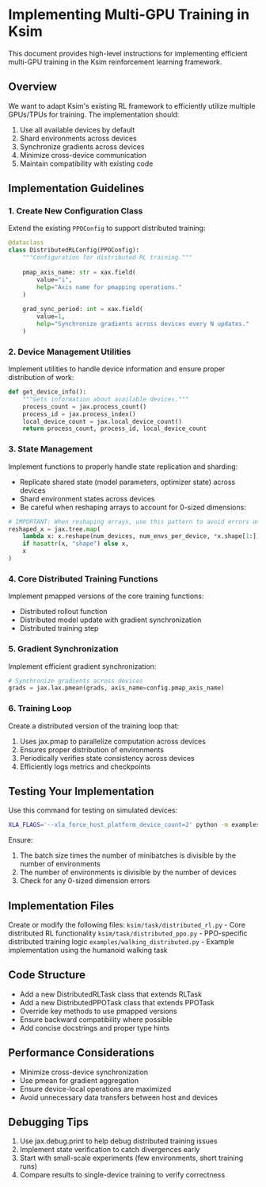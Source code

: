 # Implementing Multi-GPU Training in Ksim

This document provides high-level instructions for implementing efficient multi-GPU training in the Ksim reinforcement learning framework.

## Overview

We want to adapt Ksim's existing RL framework to efficiently utilize multiple GPUs/TPUs for training. The implementation should:
1. Use all available devices by default
2. Shard environments across devices 
3. Synchronize gradients across devices
4. Minimize cross-device communication
5. Maintain compatibility with existing code

## Implementation Guidelines

### 1. Create New Configuration Class

Extend the existing `PPOConfig` to support distributed training:

```python
@dataclass
class DistributedRLConfig(PPOConfig):
    """Configuration for distributed RL training."""
    
    pmap_axis_name: str = xax.field(
        value="i",
        help="Axis name for pmapping operations."
    )
    
    grad_sync_period: int = xax.field(
        value=1,
        help="Synchronize gradients across devices every N updates."
    )
```

### 2. Device Management Utilities
Implement utilities to handle device information and ensure proper distribution of work:
```python
def get_device_info():
    """Gets information about available devices."""
    process_count = jax.process_count()
    process_id = jax.process_index()
    local_device_count = jax.local_device_count()
    return process_count, process_id, local_device_count
```

### 3. State Management
Implement functions to properly handle state replication and sharding:
* Replicate shared state (model parameters, optimizer state) across devices
* Shard environment states across devices
* Be careful when reshaping arrays to account for 0-sized dimensions:
```python
# IMPORTANT: When reshaping arrays, use this pattern to avoid errors on 0-sized axes
reshaped_x = jax.tree.map(
    lambda x: x.reshape(num_devices, num_envs_per_device, *x.shape[1:]) 
    if hasattr(x, "shape") else x,
    x
)
```

### 4. Core Distributed Training Functions
Implement pmapped versions of the core training functions:
* Distributed rollout function
* Distributed model update with gradient synchronization
* Distributed training step

### 5. Gradient Synchronization
Implement efficient gradient synchronization:
```python
# Synchronize gradients across devices
grads = jax.lax.pmean(grads, axis_name=config.pmap_axis_name)
```

### 6. Training Loop
Create a distributed version of the training loop that:
1. Uses jax.pmap to parallelize computation across devices
2. Ensures proper distribution of environments
3. Periodically verifies state consistency across devices
4. Efficiently logs metrics and checkpoints

## Testing Your Implementation
Use this command for testing on simulated devices:
```bash
XLA_FLAGS='--xla_force_host_platform_device_count=2' python -m examples.walking_distributed num_steps=1000 num_envs=8 batch_size=4
```
Ensure:
1. The batch size times the number of minibatches is divisible by the number of environments
2. The number of environments is divisible by the number of devices
3. Check for any 0-sized dimension errors

## Implementation Files
Create or modify the following files:
`ksim/task/distributed_rl.py` - Core distributed RL functionality
`ksim/task/distributed_ppo.py` - PPO-specific distributed training logic
`examples/walking_distributed.py` - Example implementation using the humanoid walking task

## Code Structure
* Add a new DistributedRLTask class that extends RLTask
* Add a new DistributedPPOTask class that extends PPOTask
* Override key methods to use pmapped versions
* Ensure backward compatibility where possible
* Add concise docstrings and proper type hints

## Performance Considerations
* Minimize cross-device synchronization
* Use pmean for gradient aggregation
* Ensure device-local operations are maximized
* Avoid unnecessary data transfers between host and devices

## Debugging Tips
1. Use jax.debug.print to help debug distributed training issues
2. Implement state verification to catch divergences early
3. Start with small-scale experiments (few environments, short training runs)
4. Compare results to single-device training to verify correctness